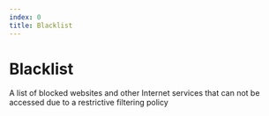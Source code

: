 ```yaml
---
index: 0
title: Blacklist
---
```

# Blacklist

A list of blocked websites and other Internet services that can not be accessed due to a restrictive filtering policy